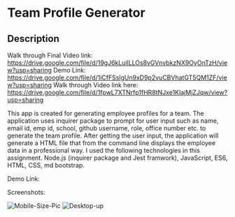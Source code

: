 # Team Profile Generator
  
  ## Description
  
  Walk through Final Video link: https://drive.google.com/file/d/19gJ6kLuilLLOs8vGVnvbkzNX9OyOnTzH/view?usp=sharing
  Demo Link: https://drive.google.com/file/d/1iCfFSslgUn9xD9p2vuCBVhatGT5QM1ZF/view?usp=sharing
  Walk through Video link here: https://drive.google.com/file/d/1fpwL7XTNrfp1fHR8tNJxe1KIajMjZJqw/view?usp=sharing
  
This app is created for generating employee profiles for a team. The application uses inquirer package to prompt for user input such as name, email id, emp id, school, github username, role, office number etc. to generate the team profile. After getting the user input, the application will generate a HTML file that from the command line displays the employee data in a professional way. I used the following technologies in this assignment. Node.js (inquirer package and Jest framwork), JavaScript, ES6, HTML, CSS, md bootstrap.

 
 Demo Link:
 
 Screenshots:
  
  ![Mobile-Size-Pic](https://user-images.githubusercontent.com/77028806/114352850-3330e300-9b21-11eb-8f63-79d55fc00f25.png)
  ![Desktop-up](https://user-images.githubusercontent.com/77028806/114352896-4479ef80-9b21-11eb-9c6f-8d807ce4eabd.png)

  

  
